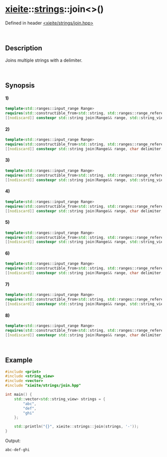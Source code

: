 # [xieite](../../xieite.md)\:\:[strings](../../strings.md)\:\:join\<\>\(\)
Defined in header [<xieite/strings/join.hpp>](../../../include/xieite/strings/join.hpp)

&nbsp;

## Description
Joins multiple strings with a delimiter.

&nbsp;

## Synopsis
#### 1)
```cpp
template<std::ranges::input_range Range>
requires(std::constructible_from<std::string, std::ranges::range_reference_t<Range>>)
[[nodiscard]] constexpr std::string join(Range&& range, std::string_view delimiter = "", std::string_view prefix = "", std::string_view suffix = "") noexcept;
```
#### 2)
```cpp
template<std::ranges::input_range Range>
requires(std::constructible_from<std::string, std::ranges::range_reference_t<Range>>)
[[nodiscard]] constexpr std::string join(Range&& range, char delimiter, std::string_view prefix = "", std::string_view suffix = "") noexcept;
```
#### 3)
```cpp
template<std::ranges::input_range Range>
requires(std::constructible_from<std::string, std::ranges::range_reference_t<Range>>)
[[nodiscard]] constexpr std::string join(Range&& range, std::string_view delimiter, char prefix, std::string_view suffix = "") noexcept;
```
#### 4)
```cpp
template<std::ranges::input_range Range>
requires(std::constructible_from<std::string, std::ranges::range_reference_t<Range>>)
[[nodiscard]] constexpr std::string join(Range&& range, char delimiter, char prefix, std::string_view suffix = "") noexcept;
```
#### 5)
```cpp
template<std::ranges::input_range Range>
requires(std::constructible_from<std::string, std::ranges::range_reference_t<Range>>)
[[nodiscard]] constexpr std::string join(Range&& range, std::string_view delimiter, std::string_view prefix, char suffix) noexcept;
```
#### 6)
```cpp
template<std::ranges::input_range Range>
requires(std::constructible_from<std::string, std::ranges::range_reference_t<Range>>)
[[nodiscard]] constexpr std::string join(Range&& range, char delimiter, std::string_view prefix, std::string_view suffix) noexcept;
```
#### 7)
```cpp
template<std::ranges::input_range Range>
requires(std::constructible_from<std::string, std::ranges::range_reference_t<Range>>)
[[nodiscard]] constexpr std::string join(Range&& range, std::string_view delimiter, char prefix, char suffix) noexcept;
```
#### 8)
```cpp
template<std::ranges::input_range Range>
requires(std::constructible_from<std::string, std::ranges::range_reference_t<Range>>)
[[nodiscard]] constexpr std::string join(Range&& range, char delimiter, char prefix, char suffix) noexcept;
```

&nbsp;

## Example
```cpp
#include <print>
#include <string_view>
#include <vector>
#include "xieite/strings/join.hpp"

int main() {
    std::vector<std::string_view> strings = {
        "abc",
        "def",
        "ghi"
    };

    std::println("{}", xieite::strings::join(strings, '-'));
}
```
Output:
```
abc-def-ghi
```
